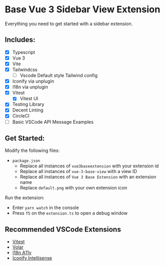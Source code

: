 # Base Vue 3 Sidebar View Extension

Everything you need to get started with a sidebar extension.

## Includes:
- [x] Typescript
- [x] Vue 3
- [x] Vite
- [x] Tailwindcss
	- [ ] Vscode Default style Tailwind config
- [x] Iconify via unplugin
- [x] I18n via unplugin
- [x] Vitest
	- [x] Vitest UI
- [x] Testing Library
- [x] Decent Linting
- [x] CircleCI
- [ ] Basic VSCode API Message Examples

## Get Started:

Modify the following files:
- `package.json`
	- Replace all instances of `vue3baseextension` with your extension id
	- Replace all instances of `vue-3-base-view` with a view ID
	- Replace all instances of `Vue 3 Base Extension` with an extension name
	- Replace `default.png` with your own extension icon

Run the extension:
- Enter `yarn watch` in the console
- Press `f5` on the `extension.ts` to open a debug window

## Recommended VSCode Extensions

- [Vitest](https://marketplace.visualstudio.com/items?itemName=ZixuanChen.vitest-explorer)
- [Volar](https://marketplace.visualstudio.com/items?itemName=Vue.volar)
- [I18n A11y](https://marketplace.visualstudio.com/items?itemName=Lokalise.i18n-ally)
- [Iconify Intellisense](https://marketplace.visualstudio.com/items?itemName=antfu.iconify)

